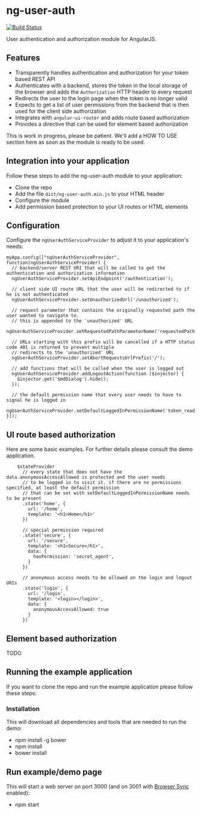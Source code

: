 # ng-user-auth

[![Build Status](https://img.shields.io/travis/puzzle/ng-user-auth.svg)](https://travis-ci.org/puzzle/ng-user-auth)

User authentication and authorization module for AngularJS.

## Features

* Transparently handles authentication and authorization for your token based REST API
* Authenticates with a backend, stores the token in the local storage of the browser and adds the `Authorization` HTTP header to every request
* Redirects the user to the login page when the token is no longer valid
* Expects to get a list of user permissions from the backend that is then used for the client side authorization
* Integrates with `angular-ui-router` and adds route based authorization
* Provides a directive that can be used for element based authorization

This is work in progress, please be patient. We'll add a HOW TO USE section here as soon as the module is ready to be used.

## Integration into your application
Follow these steps to add the ng-user-auth module to your application:
* Clone the repo
* Add the file `dist/ng-user-auth.min.js` to your HTML header
* Configure the module
* Add permission based protection to your UI routes or HTML elements

## Configuration
Configure the `ngUserAuthServiceProvider` to adjust it to your application's needs:

```
myApp.config(["ngUserAuthServiceProvider", function(ngUserAuthServiceProvider) {
  // backend/server REST URI that will be called to get the authentication and authorization information
  ngUserAuthServiceProvider.setApiEndpoint('/authentication');
  
  // client side UI route URL that the user will be redirected to if he is not authenticated
  ngUserAuthServiceProvider.setUnauthorizedUrl('/unauthorized');
  
  // request parameter that contains the originally requested path the user wanted to navigate to.
  // this is appended to the 'unauthorized' URL
  ngUserAuthServiceProvider.setRequestedPathParameterName('requestedPath');
  
  // URLs starting with this prefix will be cancelled if a HTTP status code 401 is returned to prevent multiple
  // redirects to the 'unauthorized' URL
  ngUserAuthServiceProvider.setAbortRequestsUrlPrefix('/');
  
  // add functions that will be called when the user is logged out
  ngUserAuthServiceProvider.addLogoutAction(function ($injector) {
    $injector.get('$mdDialog').hide();
  });
  
  // the default permission name that every user needs to have to signal he is logged in
  ngUserAuthServiceProvider.setDefaultLoggedInPermissionName('token_read');
}]);
```

## UI route based authorization
Here are some basic examples. For further details please consult the demo application.
```
    $stateProvider
      // every state that does not have the data.anonymousAccessAllowed is protected and the user needs
      // to be logged in to visit it. if there are no permissions specified, at least the default permission
      // that can be set with setDefaultLoggedInPermissionName needs to be present
      .state('home', {
        url: '/home',
        template: '<h1>Home</h1>'
      })
      
      // special permission required
      .state('secure', {
        url: '/secure',
        template: '<h1>Secure</h1>',
        data: {
          hasPermission: 'secret_agent',
        }
      })
      
      // anonymous access needs to be allowed on the login and logout URIs
      .state('login', {
        url: '/login',
        template: '<login></login>',
        data: {
          anonymousAccessAllowed: true
        }
      })
```

## Element based authorization
TODO

## Running the example application
If you want to clone the repo and run the example application please follow these steps:
### Installation
This will download all dependencies and tools that are needed to run the demo:
* npm install -g bower
* npm install
* bower install

## Run example/demo page
This will start a web server on port 3000 (and on 3001 with [Browser Sync](https://github.com/BrowserSync/browser-sync) enabled):
* npm start


